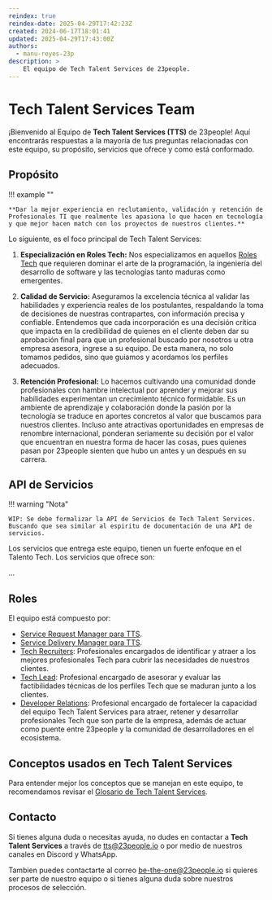 ```yaml
---
reindex: true
reindex-date: 2025-04-29T17:42:23Z
created: 2024-06-17T18:01:41
updated: 2025-04-29T17:43:00Z
authors:
  - manu-reyes-23p
description: >
    El equipo de Tech Talent Services de 23people.
---
```


# Tech Talent Services Team

¡Bienvenido al Equipo de **Tech Talent Services (TTS)** de 23people! Aquí encontrarás respuestas a la mayoría de tus preguntas relacionadas con este equipo, su propósito, servicios que ofrece y como está conformado.

## Propósito

!!! example ""

    **Dar la mejor experiencia en reclutamiento, validación y retención de Profesionales TI que realmente les apasiona lo que hacen en tecnología y que mejor hacen match con los proyectos de nuestros clientes.**

Lo siguiente, es el foco principal de Tech Talent Services:

1. **Especialización en Roles Tech:** Nos especializamos en aquellos [Roles Tech](../../../how-we-do-it/tech-roles.md) que requieren dominar el arte de la programación, la ingeniería del desarrollo de software y las tecnologías tanto maduras como emergentes.

2. **Calidad de Servicio:** Aseguramos la excelencia técnica al validar las habilidades y experiencia reales de los postulantes, respaldando la toma de decisiones de nuestras contrapartes, con información precisa y confiable. Entendemos que cada incorporación es una decisión crítica que impacta en la credibilidad de quienes en el cliente deben dar su aprobación final para que un profesional buscado por nosotros u otra empresa asesora, ingrese a su equipo. De esta manera, no solo tomamos pedidos, sino que guiamos y acordamos los perfiles adecuados.

3. **Retención Profesional:** Lo hacemos cultivando una comunidad donde profesionales con hambre intelectual por aprender y mejorar sus habilidades experimentan un crecimiento técnico formidable. Es un ambiente de aprendizaje y colaboración donde la pasión por la tecnología se traduce en aportes concretos al valor que buscamos para nuestros clientes. Incluso ante atractivas oportunidades en empresas de renombre internacional, ponderan seriamente su decisión por el valor que encuentran en nuestra forma de hacer las cosas, pues quienes pasan por 23people sienten que hubo un antes y un después en su carrera.

## API de Servicios

!!! warning "Nota"

    WIP: Se debe formalizar la API de Servicios de Tech Talent Services. Buscando que sea similar al espiritu de documentación de una API de servicios.

Los servicios que entrega este equipo, tienen un fuerte enfoque en el Talento Tech. Los servicios que ofrece son:

...

## Roles

El equipo está compuesto por:

- [Service Request Manager para TTS](roles/tts-service-request-manager.md).
- [Service Delivery Manager para TTS](roles/tts-service-delivery-manager.md).
- [Tech Recruiters](roles/tts-tech-recruiter.md): Profesionales encargados de identificar y atraer a los mejores profesionales Tech para cubrir las necesidades de nuestros clientes.
- [Tech Lead](roles/tts-tech-lead.md): Profesional encargado de asesorar y evaluar las factibilidades técnicas de los perfiles Tech que se maduran junto a los clientes.
- [Developer Relations](roles/tts-developer-relations.md): Profesional encargado de fortalecer la capacidad del equipo Tech Talent Services para atraer, retener y desarrollar profesionales Tech que son parte de la empresa, además de actuar como puente entre 23people y la comunidad de desarrolladores en el ecosistema.

## Conceptos usados en Tech Talent Services

Para entender mejor los conceptos que se manejan en este equipo, te recomendamos revisar el [Glosario de Tech Talent Services](glossary.md).

## Contacto

Si tienes alguna duda o necesitas ayuda, no dudes en contactar a **Tech Talent Services** a través de [tts@23people.io](mailto:tts@23people.io) o por medio de nuestros canales en Discord y WhatsApp.

Tambien puedes contactarte al correo [be-the-one@23people.io](mailto:be-the-one@23people.io) si quieres ser parte de nuestro equipo o si tienes alguna duda sobre nuestros procesos de selección.
